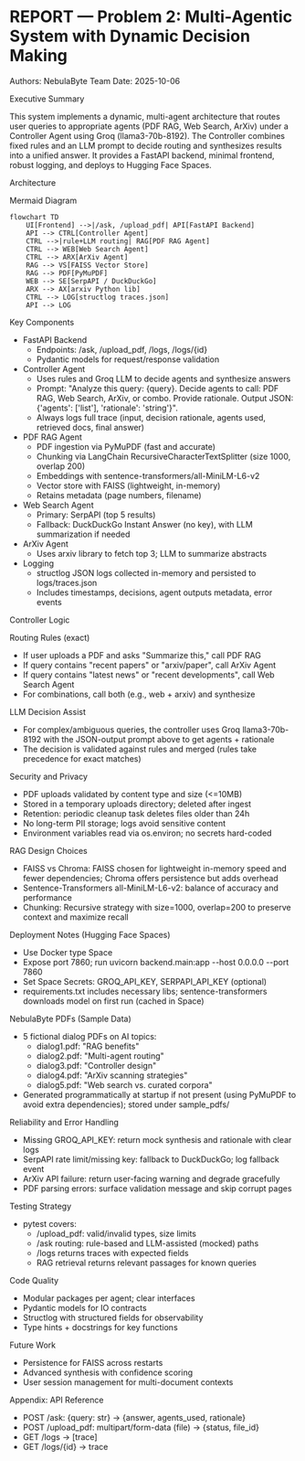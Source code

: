 # REPORT — Problem 2: Multi-Agentic System with Dynamic Decision Making

Authors: NebulaByte Team
Date: 2025-10-06

Executive Summary

This system implements a dynamic, multi-agent architecture that routes user queries to appropriate agents (PDF RAG, Web Search, ArXiv) under a Controller Agent using Groq (llama3-70b-8192). The Controller combines fixed rules and an LLM prompt to decide routing and synthesizes results into a unified answer. It provides a FastAPI backend, minimal frontend, robust logging, and deploys to Hugging Face Spaces.

Architecture

Mermaid Diagram

```mermaid
flowchart TD
    UI[Frontend] -->|/ask, /upload_pdf| API[FastAPI Backend]
    API --> CTRL[Controller Agent]
    CTRL -->|rule+LLM routing| RAG[PDF RAG Agent]
    CTRL --> WEB[Web Search Agent]
    CTRL --> ARX[ArXiv Agent]
    RAG --> VS[FAISS Vector Store]
    RAG --> PDF[PyMuPDF]
    WEB --> SE[SerpAPI / DuckDuckGo]
    ARX --> AX[arxiv Python lib]
    CTRL --> LOG[structlog traces.json]
    API --> LOG
```

Key Components

- FastAPI Backend
  - Endpoints: /ask, /upload_pdf, /logs, /logs/{id}
  - Pydantic models for request/response validation
- Controller Agent
  - Uses rules and Groq LLM to decide agents and synthesize answers
  - Prompt: "Analyze this query: {query}. Decide agents to call: PDF RAG, Web Search, ArXiv, or combo. Provide rationale. Output JSON: {'agents': ['list'], 'rationale': 'string'}".
  - Always logs full trace (input, decision rationale, agents used, retrieved docs, final answer)
- PDF RAG Agent
  - PDF ingestion via PyMuPDF (fast and accurate)
  - Chunking via LangChain RecursiveCharacterTextSplitter (size 1000, overlap 200)
  - Embeddings with sentence-transformers/all-MiniLM-L6-v2
  - Vector store with FAISS (lightweight, in-memory)
  - Retains metadata (page numbers, filename)
- Web Search Agent
  - Primary: SerpAPI (top 5 results)
  - Fallback: DuckDuckGo Instant Answer (no key), with LLM summarization if needed
- ArXiv Agent
  - Uses arxiv library to fetch top 3; LLM to summarize abstracts
- Logging
  - structlog JSON logs collected in-memory and persisted to logs/traces.json
  - Includes timestamps, decisions, agent outputs metadata, error events

Controller Logic

Routing Rules (exact)

- If user uploads a PDF and asks "Summarize this," call PDF RAG
- If query contains "recent papers" or "arxiv/paper", call ArXiv Agent
- If query contains "latest news" or "recent developments", call Web Search Agent
- For combinations, call both (e.g., web + arxiv) and synthesize

LLM Decision Assist

- For complex/ambiguous queries, the controller uses Groq llama3-70b-8192 with the JSON-output prompt above to get agents + rationale
- The decision is validated against rules and merged (rules take precedence for exact matches)

Security and Privacy

- PDF uploads validated by content type and size (<=10MB)
- Stored in a temporary uploads directory; deleted after ingest
- Retention: periodic cleanup task deletes files older than 24h
- No long-term PII storage; logs avoid sensitive content
- Environment variables read via os.environ; no secrets hard-coded

RAG Design Choices

- FAISS vs Chroma: FAISS chosen for lightweight in-memory speed and fewer dependencies; Chroma offers persistence but adds overhead
- Sentence-Transformers all-MiniLM-L6-v2: balance of accuracy and performance
- Chunking: Recursive strategy with size=1000, overlap=200 to preserve context and maximize recall

Deployment Notes (Hugging Face Spaces)

- Use Docker type Space
- Expose port 7860; run uvicorn backend.main:app --host 0.0.0.0 --port 7860
- Set Space Secrets: GROQ_API_KEY, SERPAPI_API_KEY (optional)
- requirements.txt includes necessary libs; sentence-transformers downloads model on first run (cached in Space)

NebulaByte PDFs (Sample Data)

- 5 fictional dialog PDFs on AI topics:
  - dialog1.pdf: "RAG benefits"
  - dialog2.pdf: "Multi-agent routing"
  - dialog3.pdf: "Controller design"
  - dialog4.pdf: "ArXiv scanning strategies"
  - dialog5.pdf: "Web search vs. curated corpora"
- Generated programmatically at startup if not present (using PyMuPDF to avoid extra dependencies); stored under sample_pdfs/

Reliability and Error Handling

- Missing GROQ_API_KEY: return mock synthesis and rationale with clear logs
- SerpAPI rate limit/missing key: fallback to DuckDuckGo; log fallback event
- ArXiv API failure: return user-facing warning and degrade gracefully
- PDF parsing errors: surface validation message and skip corrupt pages

Testing Strategy

- pytest covers:
  - /upload_pdf: valid/invalid types, size limits
  - /ask routing: rule-based and LLM-assisted (mocked) paths
  - /logs returns traces with expected fields
  - RAG retrieval returns relevant passages for known queries

Code Quality

- Modular packages per agent; clear interfaces
- Pydantic models for IO contracts
- Structlog with structured fields for observability
- Type hints + docstrings for key functions

Future Work

- Persistence for FAISS across restarts
- Advanced synthesis with confidence scoring
- User session management for multi-document contexts

Appendix: API Reference

- POST /ask: {query: str} -> {answer, agents_used, rationale}
- POST /upload_pdf: multipart/form-data (file) -> {status, file_id}
- GET /logs -> [trace]
- GET /logs/{id} -> trace
